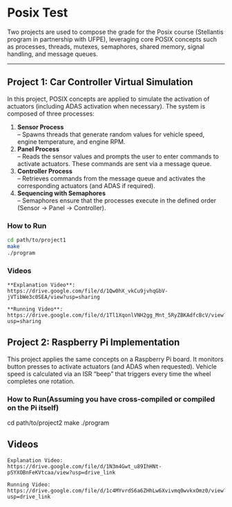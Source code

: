 # Posix Test

Two projects are used to compose the grade for the Posix course (Stellantis program in partnership with UFPE), leveraging core POSIX concepts such as processes, threads, mutexes, semaphores, shared memory, signal handling, and message queues.

---

## Project 1: Car Controller Virtual Simulation

In this project, POSIX concepts are applied to simulate the activation of actuators (including ADAS activation when necessary). The system is composed of three processes:

1. **Sensor Process**  
   – Spawns threads that generate random values for vehicle speed, engine temperature, and engine RPM.  
2. **Panel Process**  
   – Reads the sensor values and prompts the user to enter commands to activate actuators. These commands are sent via a message queue.  
3. **Controller Process**  
   – Retrieves commands from the message queue and activates the corresponding actuators (and ADAS if required).  
4. **Sequencing with Semaphores**  
   – Semaphores ensure that the processes execute in the defined order (Sensor → Panel → Controller).

### How to Run

```bash
cd path/to/project1
make
./program
```

### Videos

    **Explanation Video**:
    https://drive.google.com/file/d/1Qw0hX_vkCu9jvhqGbV-jVTibWe3c0SEA/view?usp=sharing

    **Running Video**:
    https://drive.google.com/file/d/1Tl1XqonlVNH2gg_Mnt_5RyZBKAdfcBcV/view?usp=sharing

## Project 2: Raspberry Pi Implementation

This project applies the same concepts on a Raspberry Pi board. It monitors button presses to activate actuators (and ADAS when requested). Vehicle speed is calculated via an ISR “beep” that triggers every time the wheel completes one rotation.

### How to Run(Assuming you have cross‑compiled or compiled on the Pi itself)

cd path/to/project2
make
./program

## **Videos**

    Explanation Video:
    https://drive.google.com/file/d/1N3m4Gwt_u89IhHNt-pSYXOBnFeKVtcaa/view?usp=drive_link

    Running Video:
    https://drive.google.com/file/d/1c4MYvrdS6a6ZHhLw6Xvivmq0wvkxOmz0/view?usp=drive_link
